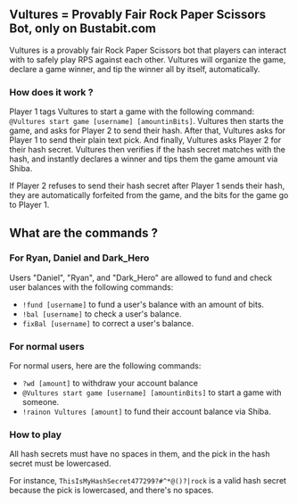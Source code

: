 ## Vultures = Provably Fair Rock Paper Scissors Bot, only on Bustabit.com

Vultures is a provably fair Rock Paper Scissors bot that players can interact with to safely play RPS against each other. Vultures will organize the game, declare a game winner, and tip the winner all by itself, automatically.

### How does it work ?

Player 1 tags Vultures to start a game with the following command: `@Vultures start game [username] [amountinBits]`. Vultures then starts the game, and asks for Player 2 to send their hash. After that, Vultures asks for Player 1 to send their plain text pick. And finally, Vultures asks Player 2 for their hash secret. Vultures then verifies if the hash secret matches with the hash, and instantly declares a winner and tips them the game amount via Shiba.

If Player 2 refuses to send their hash secret after Player 1 sends their hash, they are automatically forfeited from the game, and the bits for the game go to Player 1.

## What are the commands ?

### For Ryan, Daniel and Dark_Hero

Users "Daniel", "Ryan", and "Dark_Hero" are allowed to fund and check user balances with the following commands:

- `!fund [username]` to fund a user's balance with an amount of bits.
- `!bal [username]` to check a user's balance.
- `fixBal [username]` to correct a user's balance.

### For normal users

For normal users, here are the following commands:

- `?wd [amount]` to withdraw your account balance
- `@Vultures start game [username] [amountinBits]` to start a game with someone.
- `!rainon Vultures [amount]` to fund their account balance via Shiba.

### How to play

All hash secrets must have no spaces in them, and the pick in the hash secret must be lowercased.

For instance, `ThisIsMyHashSecret477299?#^*@()?|rock` is a valid hash secret because the pick is lowercased, and there's no spaces.
